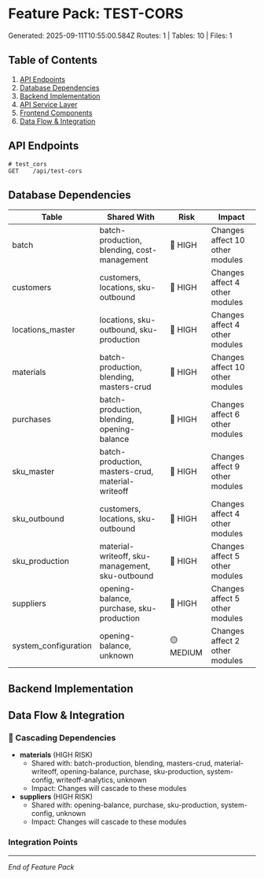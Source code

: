 # Feature Pack: TEST-CORS
Generated: 2025-09-11T10:55:00.584Z
Routes: 1 | Tables: 10 | Files: 1

## Table of Contents
1. [API Endpoints](#api-endpoints)
2. [Database Dependencies](#database-dependencies)
3. [Backend Implementation](#backend-implementation)
4. [API Service Layer](#api-service-layer)
5. [Frontend Components](#frontend-components)
6. [Data Flow & Integration](#data-flow--integration)

## API Endpoints
```
# test_cors
GET    /api/test-cors
```

## Database Dependencies
| Table | Shared With | Risk | Impact |
|-------|-------------|------|--------|
| batch | batch-production, blending, cost-management | 🔴 HIGH | Changes affect 10 other modules |
| customers | customers, locations, sku-outbound | 🔴 HIGH | Changes affect 4 other modules |
| locations_master | locations, sku-outbound, sku-production | 🔴 HIGH | Changes affect 4 other modules |
| materials | batch-production, blending, masters-crud | 🔴 HIGH | Changes affect 10 other modules |
| purchases | batch-production, blending, opening-balance | 🔴 HIGH | Changes affect 6 other modules |
| sku_master | batch-production, masters-crud, material-writeoff | 🔴 HIGH | Changes affect 9 other modules |
| sku_outbound | customers, locations, sku-outbound | 🔴 HIGH | Changes affect 4 other modules |
| sku_production | material-writeoff, sku-management, sku-outbound | 🔴 HIGH | Changes affect 5 other modules |
| suppliers | opening-balance, purchase, sku-production | 🔴 HIGH | Changes affect 5 other modules |
| system_configuration | opening-balance, unknown | 🟡 MEDIUM | Changes affect 2 other modules |

## Backend Implementation

## Data Flow & Integration
### 🔗 Cascading Dependencies
- **materials** (HIGH RISK)
  - Shared with: batch-production, blending, masters-crud, material-writeoff, opening-balance, purchase, sku-production, system-config, writeoff-analytics, unknown
  - Impact: Changes will cascade to these modules
- **suppliers** (HIGH RISK)
  - Shared with: opening-balance, purchase, sku-production, system-config, unknown
  - Impact: Changes will cascade to these modules

### Integration Points

---
*End of Feature Pack*